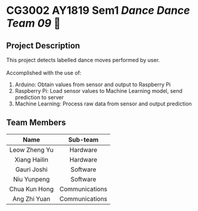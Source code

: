 # CG3002 AY1819 Sem1 *Dance Dance Team 09* :dancer:

## Project Description

This project detects labelled dance moves performed by user. \
\
Accomplished with the use of:
1. Arduino: Obtain values from sensor and output to Raspberry Pi
2. Raspberry Pi: Load sensor values to Machine Learning model, send prediction to server
3. Machine Learning: Process raw data from sensor and output prediction

## Team Members

| Name | Sub-team |
| :---: | :---: |
| Leow Zheng Yu | Hardware |
| Xiang Hailin | Hardware |
| Gauri Joshi | Software |
| Niu Yunpeng | Software |
| Chua Kun Hong | Communications |
| Ang Zhi Yuan | Communications |
